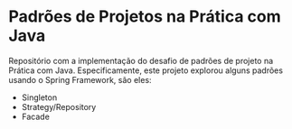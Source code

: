 # Padrões de Projetos na Prática com Java

Repositório com a implementação do desafio de padrões de projeto na Prática com Java. Especificamente, este projeto explorou alguns padrões usando o Spring Framework, são eles:

- Singleton
- Strategy/Repository
- Facade
